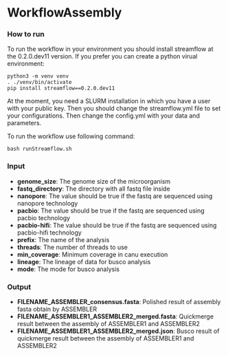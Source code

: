 # WorkflowAssembly
### How to run
To run the workflow in your environment you should install streamflow at the 0.2.0.dev11 version.
If you prefer you can create a python virual environment: 
```
python3 -m venv venv
. ./venv/bin/activate
pip install streamflow==0.2.0.dev11
```
At the moment, you need a SLURM installation in which you have a user with your public key. Then you should change the streamflow.yml file to set your configurations.
Then change the config.yml with your data and parameters.

To run the workflow use following command:
```
bash runStreamflow.sh
```

### Input
- **genome_size**: The genome size of the microorganism
- **fastq_directory**: The directory with all fastq file inside
- **nanopore**: The value should be true if the fastq are sequenced using nanopore technology
- **pacbio**: The value should be true if the fastq are sequenced using pacbio technology
- **pacbio-hifi**: The value should be true if the fastq are sequenced using pacbio-hifi technology
- **prefix**: The name of the analysis
- **threads**: The number of threads to use
- **min_coverage**: Minimum coverage in canu execution
- **lineage**: The lineage of data for busco analysis
- **mode**: The mode for busco analysis

### Output
- **FILENAME_ASSEMBLER_consensus.fasta**: Polished result of assembly fasta obtain by ASSEMBLER
- **FILENAME_ASSEMBLER1_ASSEMBLER2_merged.fasta**: Quickmerge result between the assembly of ASSEMBLER1 and ASSEMBLER2
- **FILENAME_ASSEMBLER1_ASSEMBLER2_merged.json**: Busco result of quickmerge result between the assembly of ASSEMBLER1 and ASSEMBLER2
